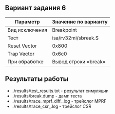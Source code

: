 ## Вариант задания 6

|Параметр | Значение по варианту
|------ | -----------
|Вид исключения | Breakpoint
|Тест           | isa/rv32mi/sbreak.S
|Reset Vector   | 0x800
|Trap Vector    | 0x6с0
|При обработке  | Вывод строки «break»


## Результаты работы

* ./results/test_results.txt - результат симуляции
* ./results/break.dump - дамп теста
* ./results/trace_mprf_diff_.log - трейслог MPRF
* ./results/trace_csr_.log - трейслог CSR
